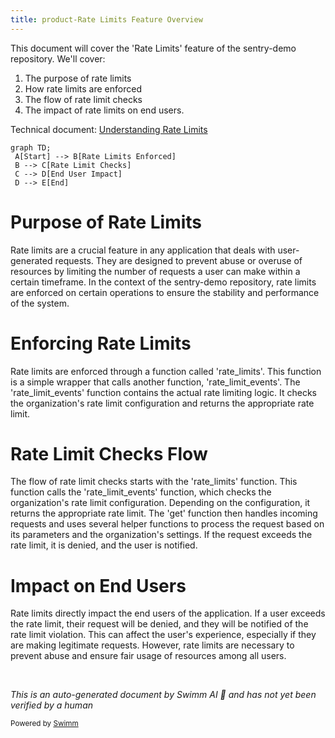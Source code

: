 ```yaml
---
title: product-Rate Limits Feature Overview
---
```

This document will cover the 'Rate Limits' feature of the sentry-demo repository. We'll cover:

1. The purpose of rate limits
2. How rate limits are enforced
3. The flow of rate limit checks
4. The impact of rate limits on end users.

Technical document: <SwmLink doc-title="Understanding Rate Limits">[Understanding Rate Limits](/.swm/understanding-rate-limits.lu30xz0f.sw.md)</SwmLink>

```mermaid
graph TD;
 A[Start] --> B[Rate Limits Enforced]
 B --> C[Rate Limit Checks]
 C --> D[End User Impact]
 D --> E[End]
```

# Purpose of Rate Limits

Rate limits are a crucial feature in any application that deals with user-generated requests. They are designed to prevent abuse or overuse of resources by limiting the number of requests a user can make within a certain timeframe. In the context of the sentry-demo repository, rate limits are enforced on certain operations to ensure the stability and performance of the system.

# Enforcing Rate Limits

Rate limits are enforced through a function called 'rate_limits'. This function is a simple wrapper that calls another function, 'rate_limit_events'. The 'rate_limit_events' function contains the actual rate limiting logic. It checks the organization's rate limit configuration and returns the appropriate rate limit.

# Rate Limit Checks Flow

The flow of rate limit checks starts with the 'rate_limits' function. This function calls the 'rate_limit_events' function, which checks the organization's rate limit configuration. Depending on the configuration, it returns the appropriate rate limit. The 'get' function then handles incoming requests and uses several helper functions to process the request based on its parameters and the organization's settings. If the request exceeds the rate limit, it is denied, and the user is notified.

# Impact on End Users

Rate limits directly impact the end users of the application. If a user exceeds the rate limit, their request will be denied, and they will be notified of the rate limit violation. This can affect the user's experience, especially if they are making legitimate requests. However, rate limits are necessary to prevent abuse and ensure fair usage of resources among all users.

&nbsp;

*This is an auto-generated document by Swimm AI 🌊 and has not yet been verified by a human*

<SwmMeta version="3.0.0" repo-id="Z2l0aHViJTNBJTNBc2VudHJ5LWRlbW8lM0ElM0FTd2ltbS1EZW1v" repo-name="sentry-demo" doc-type="product-flows"><sup>Powered by [Swimm](/)</sup></SwmMeta>

